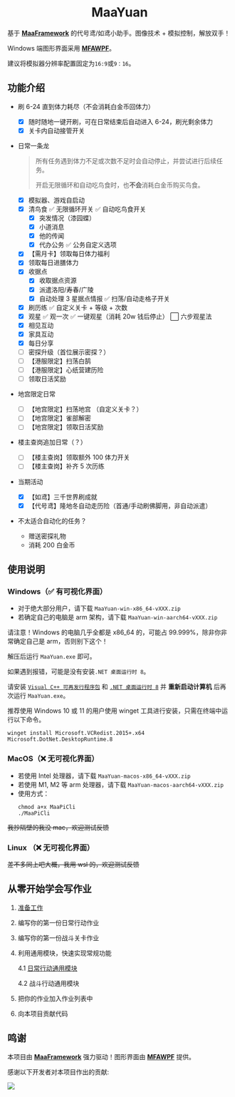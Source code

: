 <!-- markdownlint-disable MD033 MD041 -->

<div align="center">

# MaaYuan

</div>

基于 **[MaaFramework](https://github.com/MaaXYZ/MaaFramework)** 的代号鸢/如鸢小助手。图像技术 + 模拟控制，解放双手！

Windows 端图形界面采用 **[MFAWPF](https://github.com/SweetSmellFox/MFAWPF)**。

建议将模拟器分辨率配置固定为`16:9`或`9：16`。

## 功能介绍

- 刷 6-24 直到体力耗尽（不会消耗白金币回体力）

  - [x] 随时随地一键开刷，可在日常结束后自动进入 6-24，刷光剩余体力
  - [x] 关卡内自动接管开关

- 日常一条龙

  > 所有任务遇到体力不足或次数不足时会自动停止，并尝试进行后续任务。
  >
  > 开启无限循环和自动吃鸟食时，也**不会**消耗白金币购买鸟食。

  - [x] 模拟器、游戏自启动
  - [x] 清鸟食 ✅ 无限循环开关 ✅ 自动吃鸟食开关
    - [x] 突发情况（漆园蝶）
    - [x] 小道消息
    - [x] 他的传闻
    - [x] 代办公务 ✅ 公务自定义选项
  - [x] 【需月卡】领取每日体力福利
  - [x] 领取每日进膳体力
  - [x] 收据点
    - [x] 收取据点资源
    - [x] 派遣洛阳/寿春/广陵
    - [x] 自动处理 3 星据点情报 ✅ 扫荡/自动走格子开关
  - [x] 刷历练 ✅ 自定义关卡 + 等级 + 次数
  - [x] 观星 ✅ 观一次 ✅ 一键观星（消耗 20w 钱后停止） ⬜ 六步观星法
  - [x] 相见互动
  - [x] 家具互动
  - [x] 每日分享
  - [ ] 密探升级（首位展示密探？）
  - [ ] 【港服限定】扫荡白鹄
  - [ ] 【港服限定】心纸营建历险
  - [ ] 领取日活奖励

- 地宫限定日常

  - [ ] 【地宫限定】扫荡地宫 （自定义关卡？）
  - [ ] 【地宫限定】雀部解密
  - [ ] 【地宫限定】领取日活奖励

- 楼主查岗追加日常（？）

  - [ ] 【楼主查岗】领取额外 100 体力开关
  - [ ] 【楼主查岗】补齐 5 次历练

- 当期活动

  - [x] 【如鸢】三千世界刷成就
  - [x] 【代号鸢】隆地冬自动走历险（首通/手动刷佛脚用，非自动派遣）

- 不太适合自动化的任务？
  - 赠送密探礼物
  - 消耗 200 白金币

## 使用说明

### Windows（✅ 有可视化界面）

- 对于绝大部分用户，请下载 `MaaYuan-win-x86_64-vXXX.zip`
- 若确定自己的电脑是 arm 架构，请下载 `MaaYuan-win-aarch64-vXXX.zip`

请注意！Windows 的电脑几乎全都是 x86_64 的，可能占 99.999%，除非你非常确定自己是 arm，否则别下这个！

解压后运行 `MaaYuan.exe` 即可。

如果遇到报错，可能是没有安装`.NET 桌面运行时 8`。

请安装 [`Visual C++ 可再发行程序包`](https://aka.ms/vs/17/release/vc_redist.x64.exe) 和 [`.NET 桌面运行时 8`](https://dotnet.microsoft.com/en-us/download/dotnet/8.0#:~:text=Binaries-,Windows,-x64) 并 **重新启动计算机** 后再次运行 `MaaYuan.exe`。

推荐使用 Windows 10 或 11 的用户使用 winget 工具进行安装，只需在终端中运行以下命令。

```
winget install Microsoft.VCRedist.2015+.x64 Microsoft.DotNet.DesktopRuntime.8
```

### MacOS（❌ 无可视化界面）

- 若使用 Intel 处理器，请下载 `MaaYuan-macos-x86_64-vXXX.zip`
- 若使用 M1, M2 等 arm 处理器，请下载 `MaaYuan-macos-aarch64-vXXX.zip`
- 使用方式：
  ```
  chmod a+x MaaPiCli
  ./MaaPiCli
  ```

~~我抄隔壁的我没 mac，欢迎测试反馈~~

### Linux （❌ 无可视化界面）

~~差不多同上吧大概，我用 wsl 的，欢迎测试反馈~~

## 从零开始学会写作业

1. [准备工作](./docs/1.1-准备工作.md)
2. 编写你的第一份日常行动作业
3. 编写你的第一份战斗关卡作业
4. 利用通用模块，快速实现常规功能

   4.1 [日常行动通用模块](./docs/4.1-日常行动通用模块.md)

   4.2 战斗行动通用模块

5. 把你的作业加入作业列表中
6. 向本项目贡献代码

## 鸣谢

本项目由 **[MaaFramework](https://github.com/MaaXYZ/MaaFramework)** 强力驱动！图形界面由 **[MFAWPF](https://github.com/SweetSmellFox/MFAWPF)** 提供。

感谢以下开发者对本项目作出的贡献:

<a href="https://github.com/syoius/MaaYuan/graphs/contributors">
  <img src="https://contrib.rocks/image?repo=syoius/MaaYuan&max=1000&columns=15&anon=1" />
</a>
